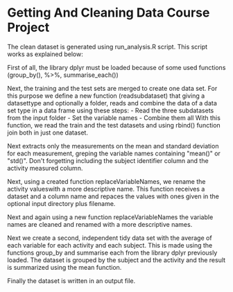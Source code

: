 Getting And Cleaning Data Course Project
========================================

The clean dataset is generated using run_analysis.R script. This script works as explained below:

First of all, the library dplyr must be loaded because of some used functions (group_by(), %>%, summarise_each())

Next, the training and the test sets are merged to create one data set. For this purpose we define a new function (readsubdataset) that giving a datasettype and optionally a folder, reads and combine the data of a data set type in a data frame using these steps:
    - Read the three subdatasets from the input folder
    - Set the variable names
    - Combine them all
With this function, we read the train and the test datasets and using rbind() function join both in just one dataset.

Next extracts only the measurements on the mean and standard deviation for each measurement, greping the variable names containing "mean()" or "std()". Don't forgetting including the subject identifier column and the activity measured column.

Next, using a created function replaceVariableNames, we rename the activity valueswith a more descriptive name. This function receives a dataset and a column name and repaces the values with ones given in the optional input directory plus filename.

Next and again using a new function replaceVariableNames the variable names are cleaned and renamed with a more descriptive names.

Next we create a second, independent tidy data set with the average of each variable for each activity and each subject. This is made using the functions group_by and summarise each from the library dplyr previously loaded. The dataset is grouped by the subject and the activity and the result is summarized using the mean function.

Finally the dataset is written in an output file.
